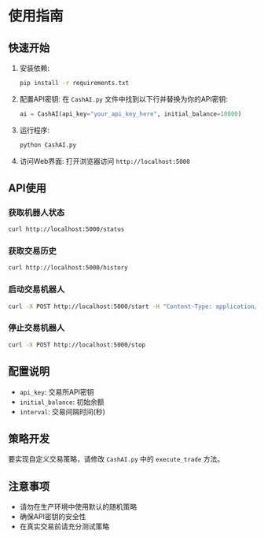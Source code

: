 # 使用指南

## 快速开始

1. 安装依赖:
   ```bash
   pip install -r requirements.txt
   ```

2. 配置API密钥:
   在 `CashAI.py` 文件中找到以下行并替换为你的API密钥:
   ```python
   ai = CashAI(api_key="your_api_key_here", initial_balance=10000)
   ```

3. 运行程序:
   ```bash
   python CashAI.py
   ```

4. 访问Web界面:
   打开浏览器访问 `http://localhost:5000`

## API使用

### 获取机器人状态

```bash
curl http://localhost:5000/status
```

### 获取交易历史

```bash
curl http://localhost:5000/history
```

### 启动交易机器人

```bash
curl -X POST http://localhost:5000/start -H "Content-Type: application/json" -d '{"symbol": "BTC/USD", "interval": 5}'
```

### 停止交易机器人

```bash
curl -X POST http://localhost:5000/stop
```

## 配置说明

- `api_key`: 交易所API密钥
- `initial_balance`: 初始余额
- `interval`: 交易间隔时间(秒)

## 策略开发

要实现自定义交易策略，请修改 `CashAI.py` 中的 `execute_trade` 方法。

## 注意事项

- 请勿在生产环境中使用默认的随机策略
- 确保API密钥的安全性
- 在真实交易前请充分测试策略

